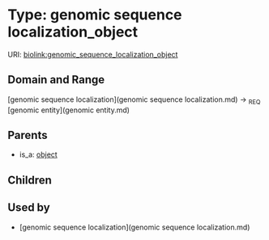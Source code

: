 
# Type: genomic sequence localization_object




URI: [biolink:genomic_sequence_localization_object](https://w3id.org/biolink/vocab/genomic_sequence_localization_object)


## Domain and Range

[genomic sequence localization](genomic sequence localization.md) ->  <sub>REQ</sub> [genomic entity](genomic entity.md)

## Parents

 *  is_a: [object](object.md)

## Children


## Used by

 * [genomic sequence localization](genomic sequence localization.md)
